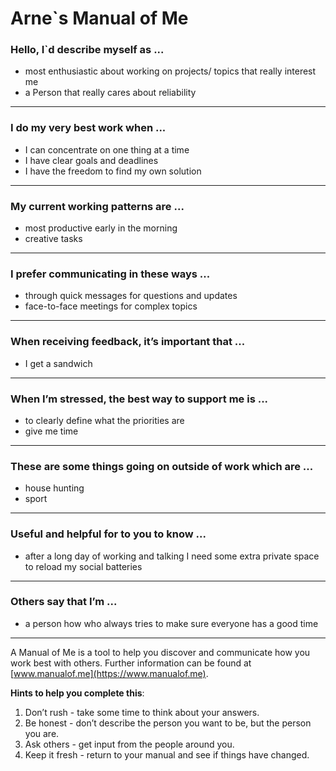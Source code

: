 # Arne`s Manual of Me

### Hello, I`d describe myself as ...

- most enthusiastic about working on projects/ topics that really interest me
- a Person that really cares about reliability

---

### I do my very best work when ...

- I can concentrate on one thing at a time
- I have clear goals and deadlines
- I have the freedom to find my own solution

---

### My current working patterns are ...

- most productive early in the morning
- creative tasks

---

### I prefer communicating in these ways ...

- through quick messages for questions and updates
- face-to-face meetings for complex topics

---

### When receiving feedback, it’s important that ...

- I get a sandwich

---

### When I’m stressed, the best way to support me is ...

- to clearly define what the priorities are
- give me time

---

### These are some things going on outside of work which are ...

- house hunting
- sport

---

### Useful and helpful for to you to know ...

- after a long day of working and talking I need some extra private space to reload my social batteries

---

### Others say that I’m ...

- a person how who always tries to make sure everyone has a good time

---

A Manual of Me is a tool to help you discover and communicate how you work best with others.
Further information can be found at [www.manualof.me](https://www.manualof.me).

**Hints to help you complete this**:

1. Don’t rush - take some time to think about your answers.
2. Be honest - don’t describe the person you want to be, but the person you are.
3. Ask others - get input from the people around you.
4. Keep it fresh - return to your manual and see if things have changed.
